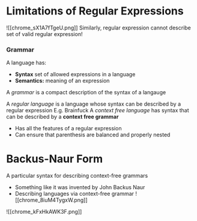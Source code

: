 # Limitations of Regular Expressions
![[chrome_sX1A7fTgeU.png]]
Similarly, regular expression cannot describe set of valid regular expression!

### Grammar
A language has:
- **Syntax** set of allowed expressions in a language
- **Semantics:** meaning of an expression

A *grammar* is a compact description of the syntax of a langauge

A *regular language* is a language whose syntax can be described by a regular expression
	E.g. Brainfuck
A *context free language* has syntax that can be described by a **context free grammar**

- Has all the features of a regular expression
- Can ensure that parenthesis are balanced and properly nested

# Backus-Naur Form
A particular syntax for describing context-free grammars
- Something like it was invented by John Backus Naur 
- Describing languages via context-free grammar 
![[chrome_8iuM4TygxW.png]]

![[chrome_kFxHkAWK3F.png]]
